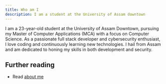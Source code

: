 ```yaml
---
title: Who am I
description: I am a student at the University of Assam downtown
---
```


I am a 23-year-old student at the University of Assam Downtown, pursuing my Master of Computer Applications (MCA) with a focus on Computer Science. As a passionate full stack developer and cybersecurity enthusiast, I love coding and continuously learning new technologies. I hail from Assam and am dedicated to honing my skills in both development and security.

## Further reading

- Read [about me](https://github.com/xxehacker)

